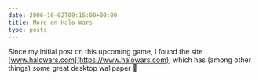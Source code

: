 ```yaml
---
date: 2006-10-02T09:15:00+00:00
title: More on Halo Wars
type: posts
---
```

Since my initial post on this upcoming game, I found the site [www.halowars.com](https://www.halowars.com), which has (among other things) some great desktop wallpaper 🙂
